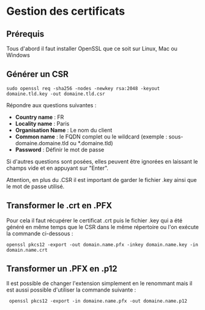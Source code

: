 # Gestion des certificats

## Prérequis 

Tous d'abord il faut installer OpenSSL que ce soit sur Linux, Mac ou Windows

## Générer un CSR

`sudo openssl req -sha256 -nodes -newkey rsa:2048 -keyout domaine.tld.key -out domaine.tld.csr`

Répondre aux questions suivantes :

* **Country name** : FR
* **Locality name** : Paris
* **Organisation Name** : Le nom du client
* **Common name** : le FQDN complet ou le wildcard (exemple : sous-domaine.domaine.tld ou *.domaine.tld)
* **Password** : Définir le mot de passe

Si d'autres questions sont posées, elles peuvent être ignorées en laissant le champs vide et en appuyant sur "Enter".

Attention, en plus du .CSR il est important de garder le fichier .key ainsi que le mot de passe utilisé.

## Transformer le .crt en .PFX

Pour cela il faut récupérer le certificat .crt puis le fichier .key qui a été généré en même temps que le CSR dans le même répertoire ou l'on exécute la commande ci-dessous : 

 `openssl pkcs12 -export -out domain.name.pfx -inkey domain.name.key -in domain.name.crt`


## Transformer un .PFX en .p12

Il est possible de changer l'extension simplement en le renommant mais il est aussi possible d'utiliser la commande suivante :

` openssl pkcs12 -export -in domaine.name.pfx -out domaine.name.p12`

